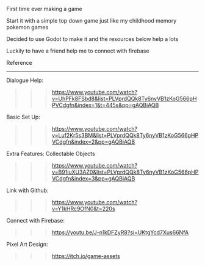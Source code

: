 First time ever making a game

Start it with a simple top down game just like my childhood memory pokemon games

Decided to use Godot to make it and the resources below help a lots

Luckily to have a friend help me to connect with firebase

Reference
___________________________________
Dialogue Help:
>>> https://www.youtube.com/watch?v=UhPFk8FSbd8&list=PLVprdQQk8Ty6nyVB1zKoG566pHPVCdgfn&index=1&t=445s&pp=gAQBiAQB

Basic Set Up:
>>> https://www.youtube.com/watch?v=Luf2Kr5s3BM&list=PLVprdQQk8Ty6nyVB1zKoG566pHPVCdgfn&index=2&pp=gAQBiAQB

Extra Features:
Collectable Objects
>>> https://www.youtube.com/watch?v=B91iuXU3AZ0&list=PLVprdQQk8Ty6nyVB1zKoG566pHPVCdgfn&index=3&pp=gAQBiAQB

Link with Github:
>>> https://www.youtube.com/watch?v=Y1kHRc9OfN0&t=220s

Connect with Firebase:
>>> https://youtu.be/J-n1kDFZyR8?si=UKtgYcd7Xus66NfA

Pixel Art Design:
>>> https://itch.io/game-assets
